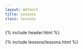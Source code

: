 ```yaml
---
layout: default
title: Lessons
class: lessons
---
```


{% include header.html %}

{% include lessons/lessons.html %}